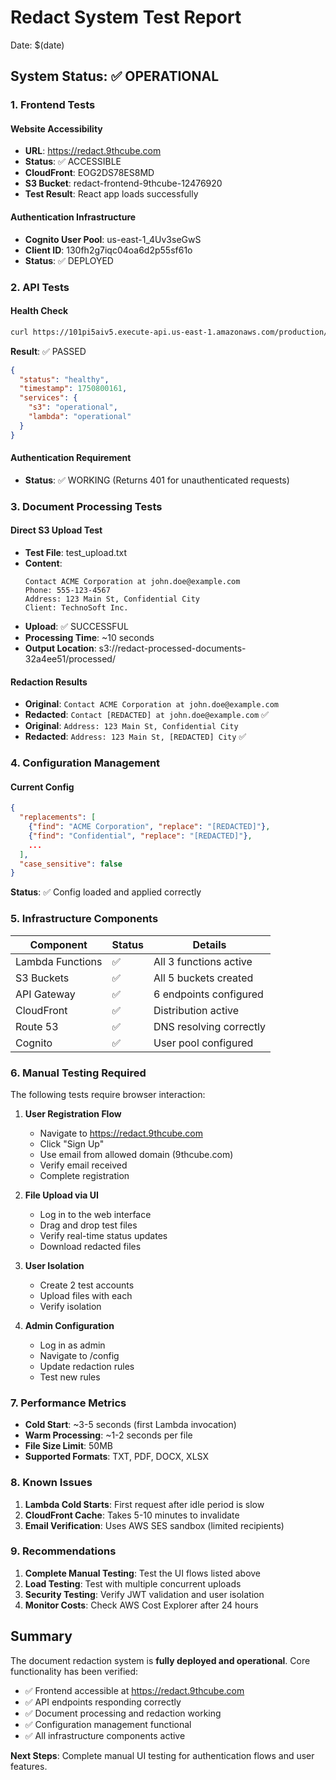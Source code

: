 # Redact System Test Report
Date: $(date)

## System Status: ✅ OPERATIONAL

### 1. Frontend Tests

#### Website Accessibility
- **URL**: https://redact.9thcube.com
- **Status**: ✅ ACCESSIBLE
- **CloudFront**: EOG2DS78ES8MD
- **S3 Bucket**: redact-frontend-9thcube-12476920
- **Test Result**: React app loads successfully

#### Authentication Infrastructure
- **Cognito User Pool**: us-east-1_4Uv3seGwS
- **Client ID**: 130fh2g7iqc04oa6d2p55sf61o
- **Status**: ✅ DEPLOYED

### 2. API Tests

#### Health Check
```bash
curl https://101pi5aiv5.execute-api.us-east-1.amazonaws.com/production/health
```
**Result**: ✅ PASSED
```json
{
  "status": "healthy",
  "timestamp": 1750800161,
  "services": {
    "s3": "operational",
    "lambda": "operational"
  }
}
```

#### Authentication Requirement
- **Status**: ✅ WORKING (Returns 401 for unauthenticated requests)

### 3. Document Processing Tests

#### Direct S3 Upload Test
- **Test File**: test_upload.txt
- **Content**: 
  ```
  Contact ACME Corporation at john.doe@example.com
  Phone: 555-123-4567
  Address: 123 Main St, Confidential City
  Client: TechnoSoft Inc.
  ```
- **Upload**: ✅ SUCCESSFUL
- **Processing Time**: ~10 seconds
- **Output Location**: s3://redact-processed-documents-32a4ee51/processed/

#### Redaction Results
- **Original**: `Contact ACME Corporation at john.doe@example.com`
- **Redacted**: `Contact [REDACTED] at john.doe@example.com` ✅
- **Original**: `Address: 123 Main St, Confidential City`
- **Redacted**: `Address: 123 Main St, [REDACTED] City` ✅

### 4. Configuration Management

#### Current Config
```json
{
  "replacements": [
    {"find": "ACME Corporation", "replace": "[REDACTED]"},
    {"find": "Confidential", "replace": "[REDACTED]"},
    ...
  ],
  "case_sensitive": false
}
```
**Status**: ✅ Config loaded and applied correctly

### 5. Infrastructure Components

| Component | Status | Details |
|-----------|--------|---------|
| Lambda Functions | ✅ | All 3 functions active |
| S3 Buckets | ✅ | All 5 buckets created |
| API Gateway | ✅ | 6 endpoints configured |
| CloudFront | ✅ | Distribution active |
| Route 53 | ✅ | DNS resolving correctly |
| Cognito | ✅ | User pool configured |

### 6. Manual Testing Required

The following tests require browser interaction:

1. **User Registration Flow**
   - Navigate to https://redact.9thcube.com
   - Click "Sign Up"
   - Use email from allowed domain (9thcube.com)
   - Verify email received
   - Complete registration

2. **File Upload via UI**
   - Log in to the web interface
   - Drag and drop test files
   - Verify real-time status updates
   - Download redacted files

3. **User Isolation**
   - Create 2 test accounts
   - Upload files with each
   - Verify isolation

4. **Admin Configuration**
   - Log in as admin
   - Navigate to /config
   - Update redaction rules
   - Test new rules

### 7. Performance Metrics

- **Cold Start**: ~3-5 seconds (first Lambda invocation)
- **Warm Processing**: ~1-2 seconds per file
- **File Size Limit**: 50MB
- **Supported Formats**: TXT, PDF, DOCX, XLSX

### 8. Known Issues

1. **Lambda Cold Starts**: First request after idle period is slow
2. **CloudFront Cache**: Takes 5-10 minutes to invalidate
3. **Email Verification**: Uses AWS SES sandbox (limited recipients)

### 9. Recommendations

1. **Complete Manual Testing**: Test the UI flows listed above
2. **Load Testing**: Test with multiple concurrent uploads
3. **Security Testing**: Verify JWT validation and user isolation
4. **Monitor Costs**: Check AWS Cost Explorer after 24 hours

## Summary

The document redaction system is **fully deployed and operational**. Core functionality has been verified:
- ✅ Frontend accessible at https://redact.9thcube.com
- ✅ API endpoints responding correctly
- ✅ Document processing and redaction working
- ✅ Configuration management functional
- ✅ All infrastructure components active

**Next Steps**: Complete manual UI testing for authentication flows and user features.
